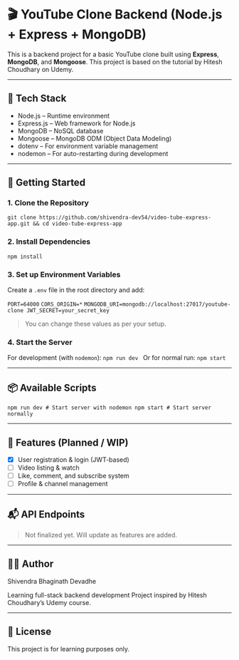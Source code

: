 # 🎬 YouTube Clone Backend (Node.js + Express + MongoDB)

This is a backend project for a basic YouTube clone built using **Express**, **MongoDB**, and **Mongoose**. This project is based on the tutorial by Hitesh Choudhary on Udemy.

---

## 📁 Tech Stack

- Node.js
    – Runtime environment
- Express.js
    – Web framework for Node.js
- MongoDB
    – NoSQL database
- Mongoose
    – MongoDB ODM (Object Data Modeling)
- dotenv
    – For environment variable management
- nodemon
    – For auto-restarting during development

---

## 🚀 Getting Started

### 1. Clone the Repository

`git clone https://github.com/shivendra-dev54/video-tube-express-app.git && cd video-tube-express-app `

### 2. Install Dependencies

`npm install `

### 3. Set up Environment Variables

Create a `.env` file in the root directory and add: 

`PORT=64000`
`CORS_ORIGIN=*`
`MONGODB_URI=mongodb://localhost:27017/youtube-clone JWT_SECRET=your_secret_key` 
> You can change these values as per your setup.

### 4. Start the Server 
For development (with `nodemon`): `npm run dev ` 
Or for normal run: `npm start `

---

## 📦 Available Scripts

`npm run dev # Start server with nodemon npm start # Start server normally `

---

## 📌 Features (Planned / WIP)

- [x] User registration & login (JWT-based)
- [ ] Video listing & watch
- [ ] Like, comment, and subscribe system
- [ ] Profile & channel management

---

## 📬 API Endpoints

> Not finalized yet. Will update as features are added.

---

## 🧑‍💻 Author 
Shivendra Bhaginath Devadhe

Learning full-stack backend development Project inspired by Hitesh Choudhary’s Udemy course.

---

## 📄 License

This project is for learning purposes only.
